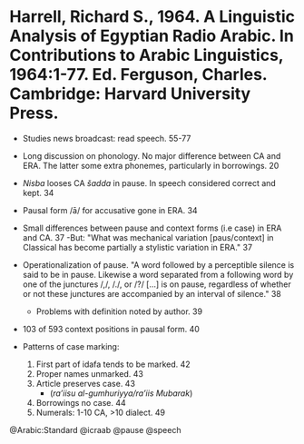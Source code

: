 # Harrell, Richard S., 1964. A Linguistic Analysis of Egyptian Radio Arabic. In Contributions to Arabic Linguistics, 1964:1-77. Ed. Ferguson, Charles. Cambridge: Harvard University Press.

- Studies news broadcast: read speech. 55-77

- Long discussion on phonology. No major difference between CA and ERA. The latter some extra phonemes, particularly in borrowings. 20

- *Nisba* looses CA *šadda* in pause. In speech considered correct and kept. 34

- Pausal form /ā/ for accusative gone in ERA. 34

- Small differences between pause and context forms (i.e case) in ERA and CA. 37
  -But: "What was mechanical variation [paus/context] in Classical has become partially a stylistic variation in ERA." 37

- Operationalization of pause. "A word followed by a perceptible silence is said to be in pause. Likewise a word separated from a following word by one of the junctures /,/, /./, or /?/ [...] is on pause, regardless of whether or not these junctures are accompanied by an interval of silence."  38
  - Problems with definition noted by author. 39

- 103 of 593 context positions in pausal form. 40

- Patterns of case marking:
  1. First part of idafa tends to be marked. 42
  2. Proper names unmarked. 43
  3. Article preserves case. 43
     - (*ra’iisu al-gumhuriyya/ra’iis Mubarak*)
  4. Borrowings no case. 44
  5. Numerals: 1-10 CA, >10 dialect. 49

@Arabic:Standard
@icraab
@pause
@speech
